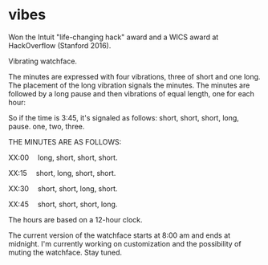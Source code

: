 # vibes
Won the Intuit "life-changing hack" award and a WICS award at HackOverflow (Stanford 2016).

Vibrating watchface. 

The minutes are expressed with four vibrations, three of short and one long. The placement of the long vibration signals the minutes. The minutes are followed by a long pause and then vibrations of equal length, one for each hour: 

So if the time is 3:45, it's signaled as follows: short, short, short, long, pause. one, two, three. 

THE MINUTES ARE AS FOLLOWS: 

XX:00  long, short, short, short. 

XX:15  short, long, short, short. 

XX:30  short, short, long, short. 

XX:45  short, short, short, long. 

The hours are based on a 12-hour clock. 

The current version of the watchface starts at 8:00 am and ends at midnight. I'm currently working on customization and the possibility of muting the watchface. Stay tuned. 


